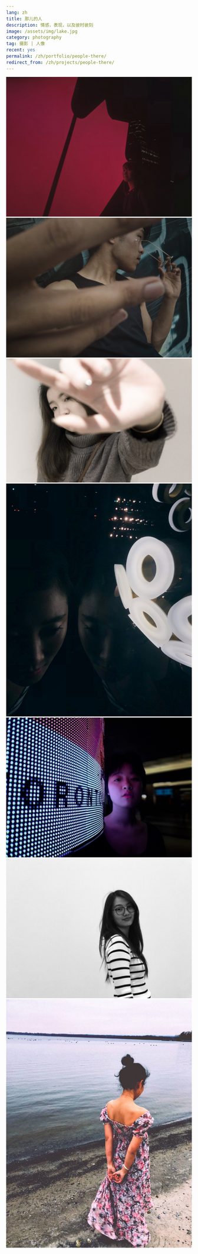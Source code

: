 ```yaml
---
lang: zh
title: 那儿的人
description: 情感，表现，以及彼时彼刻
image: /assets/img/lake.jpg
category: photography
tag: 摄影 | 人像
recent: yes
permalink: /zh/portfolio/people-there/
redirect_from: /zh/projects/people-there/
---
```


<div class="row">
	<div class="4u 12u$(small)">
        <span class="image fit"><img src="/assets/img/maple.jpg" alt="枫叶" /></span>
        <span class="image fit"><img src="/assets/img/michael.jpg" alt="麦克" /></span>
        <span class="image fit"><img src="/assets/img/angle.jpg" alt="角度" /></span>
    </div>
    <div class="4u 12u$(small)">
        <span class="image fit"><img src="/assets/img/light-mirror.jpg" alt="光镜" /></span>
        <span class="image fit"><img src="/assets/img/train-station.jpg" alt="车站" /></span>
    </div>
    <div class="4u$ 12u$(small)">
        <span class="image fit"><img src="/assets/img/there.jpg" alt="那里" /></span>
        <span class="image fit"><img src="/assets/img/lake.jpg" alt="湖边" /></span>
    </div>
</div>
